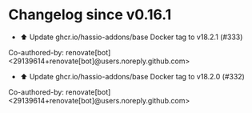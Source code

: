 # Changelog since v0.16.1
- ⬆️ Update ghcr.io/hassio-addons/base Docker tag to v18.2.1 (#333)

Co-authored-by: renovate[bot] <29139614+renovate[bot]@users.noreply.github.com> 
- ⬆️ Update ghcr.io/hassio-addons/base Docker tag to v18.2.0 (#332)

Co-authored-by: renovate[bot] <29139614+renovate[bot]@users.noreply.github.com> 
